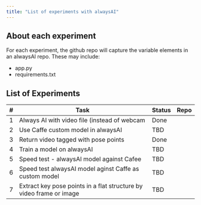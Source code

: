 ```yaml
---
title: "List of experiments with alwaysAI"
---
```

## About each experiment 

For each experiment, the github repo will capture the variable elements in an alwaysAI repo. These may include:

- app.py 
- requirements.txt 


## List of Experiments


|# | Task                                         |Status               |    Repo     |
|--|----------------------------------------------|---------------------|-------------|    
|1|Always AI with video file (instead of webcam   | Done                |             |
|2|Use Caffe custom model in alwaysAI             | TBD                 |             | 
|3|Return video tagged with pose points           | Done                |             |
|4|Train a model on alwaysAI                      | TBD                 |             |
|5|Speed test - alwaysAI model against Cafee      | TBD                 |             |
|6|Speed test alwaysAI model aginst Caffe as custom model   | TBD       |             |
|7|Extract key pose points in a flat structure by video frame or image  | TBD       |             |




